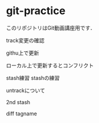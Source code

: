 # git-practice
このリポジトリはGit動画講座用です．

track変更の確認

githu上で更新


ローカル上で更新するとコンフリクト

stash練習
stashの練習

untrackについて

2nd stash

diff tagname